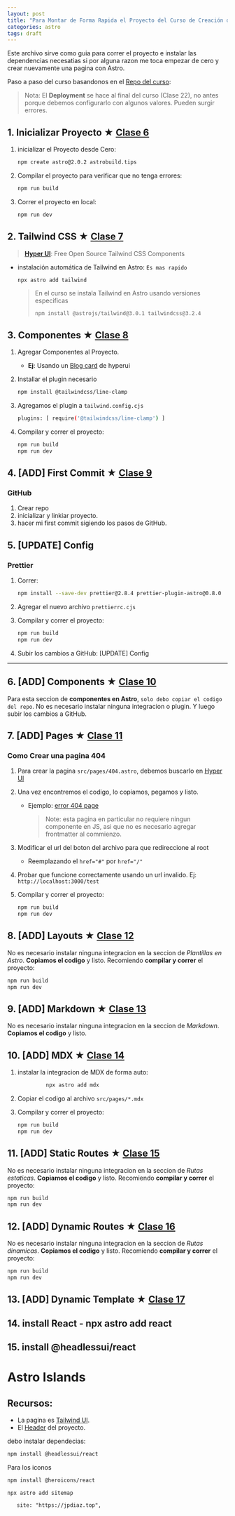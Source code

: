 ```yaml
---
layout: post
title: "Para Montar de Forma Rapida el Proyecto del Curso de Creación de Páginas Web con Astro"
categories: astro
tags: draft
---
```


Este archivo sirve como guia para correr el proyecto e instalar las dependencias necesatias si por alguna razon me toca empezar de cero y crear nuevamente una pagina con Astro.

Paso a paso del curso basandonos en el [Repo del curso](https://github.com/platzi/astrobuild.tips/commits/main):

> Nota: El **Deployment** se hace al final del curso (Clase 22), no antes porque debemos configurarlo con algunos valores. Pueden surgir errores.

## 1. Inicializar Proyecto ★ [Clase 6](https://platzi.com/clases/6207-astro/60187-conoce-tu-proyecto-colaborativo-astrobuildtips/ "Conoce tu proyecto colaborativo: astrobuild.tips")

1. inicializar el Proyecto desde Cero:

   ```bash
   npm create astro@2.0.2 astrobuild.tips
   ```

2. Compilar el proyecto para verificar que no tenga errores:

   ```bash
   npm run build
   ```

3. Correr el proyecto en local:

   ```bash
   npm run dev
   ```

## 2. Tailwind CSS ★ [Clase 7](https://platzi.com/clases/6207-astro/60188-configuracion-de-tailwind-css/ "Configuración de Tailwind CSS")

> [**Hyper UI**](https://www.hyperui.dev/): Free Open Source Tailwind CSS Components

- instalación automática de Tailwind en Astro: `Es mas rapido`

  ```bash
  npx astro add tailwind
  ```

  > En el curso se instala Tailwind en Astro usando versiones especificas
  >
  > `npm install @astrojs/tailwind@3.0.1 tailwindcss@3.2.4`

## 3. Componentes ★ [Clase 8](https://platzi.com/clases/6207-astro/60189-configuracion-de-typescript/ "Configuración de TypeScript")

1. Agregar Componentes al Proyecto.
   - **Ej**: Usando un [Blog card](https://www.hyperui.dev/components/marketing/blog-cards) de hyperui
2. Installar el plugin necesario
   ```bash
   npm install @tailwindcss/line-clamp
   ```
3. Agregamos el plugin a `tailwind.config.cjs`
   ```bash
   plugins: [ require('@tailwindcss/line-clamp') ]
   ```
4. Compilar y correr el proyecto:

   ```bash
   npm run build
   npm run dev
   ```

## 4. [ADD] First Commit ★ [Clase 9](https://platzi.com/clases/6207-astro/60190-github-vscode-prettier-astro-config/ "GitHub, VSCode, Prettier, Astro config")

### GitHub

1. Crear repo
2. inicializar y linkiar proyecto.
3. hacer mi first commit sigiendo los pasos de GitHub.

## 5. [UPDATE] Config

### Prettier

1. Correr:

   ```bash
   npm install --save-dev prettier@2.8.4 prettier-plugin-astro@0.8.0
   ```

2. Agregar el nuevo archivo `prettierrc.cjs`

3. Compilar y correr el proyecto:

   ```bash
   npm run build
   npm run dev
   ```

4. Subir los cambios a GitHub: [UPDATE] Config

---

## 6. [ADD] Components ★ [Clase 10](https://platzi.com/clases/6207-astro/60191-componentes-en-astro/ "Componentes en Astro")

Para esta seccion de **componentes en Astro**, `solo debo copiar el codigo del repo`. No es necesario instalar ninguna integracion o plugin. Y luego subir los cambios a GitHub.

## 7. [ADD] Pages ★ [Clase 11](https://platzi.com/clases/6207-astro/60192-paginas-en-astro/ "Paginas en Astro")

### Como Crear una pagina 404

1. Para crear la pagina `src/pages/404.astro`, debemos buscarlo en [Hyper UI](https://www.hyperui.dev/)
2. Una vez encontremos el codigo, lo copiamos, pegamos y listo.
   - Ejemplo: [error 404 page](https://www.hyperui.dev/components/application-ui/error-pages)
     > Note: esta pagina en particular no requiere ningun componente en JS, asi que no es necesario agregar frontmatter al commienzo.
3. Modificar el url del boton del archivo para que redireccione al root
   - Reemplazando el `href="#"` por `href="/"`
4. Probar que funcione correctamente usando un url invalido. Ej: `http://localhost:3000/test`
5. Compilar y correr el proyecto:

   ```bash
   npm run build
   npm run dev
   ```

## 8. [ADD] Layouts ★ [Clase 12](https://platzi.com/clases/6207-astro/60193-plantillas-en-astro/ "Plantillas en Astro")

No es necesario instalar ninguna integracion en la seccion de _Plantillas en Astro_. **Copiamos el codigo** y listo.
Recomiendo **compilar y correr** el proyecto:

```bash
npm run build
npm run dev
```

## 9. [ADD] Markdown ★ [Clase 13](https://platzi.com/clases/6207-astro/60194-markdown/ "Markdown")

No es necesario instalar ninguna integracion en la seccion de _Markdown_. **Copiamos el codigo** y listo.

## 10. [ADD] MDX ★ [Clase 14](https://platzi.com/clases/6207-astro/60195-mdx/ "MDX")

1. instalar la integracion de MDX de forma auto:

   ```bash
            npx astro add mdx
   ```

2. Copiar el codigo al archivo `src/pages/*.mdx`

3. Compilar y correr el proyecto:

   ```bash
   npm run build
   npm run dev
   ```

## 11. [ADD] Static Routes ★ [Clase 15](https://platzi.com/clases/6207-astro/60196-enrutamiento-rutas-estaticas/ "Enrutamiento: rutas estáticas")

No es necesario instalar ninguna integracion en la seccion de _Rutas estaticas_. **Copiamos el codigo** y listo.
Recomiendo **compilar y correr** el proyecto:

```bash
npm run build
npm run dev
```

## 12. [ADD] Dynamic Routes ★ [Clase 16](https://platzi.com/clases/6207-astro/60197-enrutamiento-rutas-dinamicas/ "Enrutamiento: rutas dinámicas")

No es necesario instalar ninguna integracion en la seccion de _Rutas dinamicas_. **Copiamos el codigo** y listo.
Recomiendo **compilar y correr** el proyecto:

```bash
npm run build
npm run dev
```

## 13. [ADD] Dynamic Template ★ [Clase 17]()

## 14. install React - npx astro add react

## 15. install @headlessui/react

# Astro Islands

## Recursos:

- La pagina es [Tailwind UI](https://tailwindui.com/).
- El [Header](https://tailwindui.com/components/marketing/elements/headers#component-6f74644bcfda42fc3d6735054d46bbe1) del proyecto.

debo instalar dependecias:

```bash
npm install @headlessui/react
```

Para los iconos

```bash
npm install @heroicons/react
```

`npx astro add sitemap`

`	site: "https://jpdiaz.top",`
